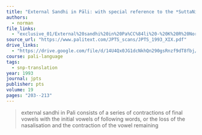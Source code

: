 ```yaml
---
title: "External Sandhi in Pāli: with special reference to the *SuttaNipāta*"
authors:
  - norman
file_links:
  - "exclusive_01/External%20sandhi%20in%20Pa%CC%84li%20-%20K%20R%20Norman.pdf"
source_url: "https://www.palitext.com/JPTS_scans/JPTS_1993_XIX.pdf"
drive_links: 
  - "https://drive.google.com/file/d/14U4Qx0JG1dcNkhQn290gsRnzf9dT8fbj/view?usp=drivesdk"
course: pali-language
tags:
  - snp-translation
year: 1993
journal: jpts
publisher: pts
volume: 19
pages: "203--213"
---
```


> external sandhi in Pali consists of a series of contractions of
final vowels with the initial vowels of following words, or the loss of the
nasalisation and the contraction of the vowel remaining
